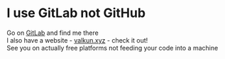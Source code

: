 # I use GitLab not GitHub
Go on [GitLab](https://gitlab.com/valentino1337) and find me there\
I also have a website - [valkun.xyz](https://valkun.xyz) - check it out!\
See you on actually free platforms not feeding your code into a machine
